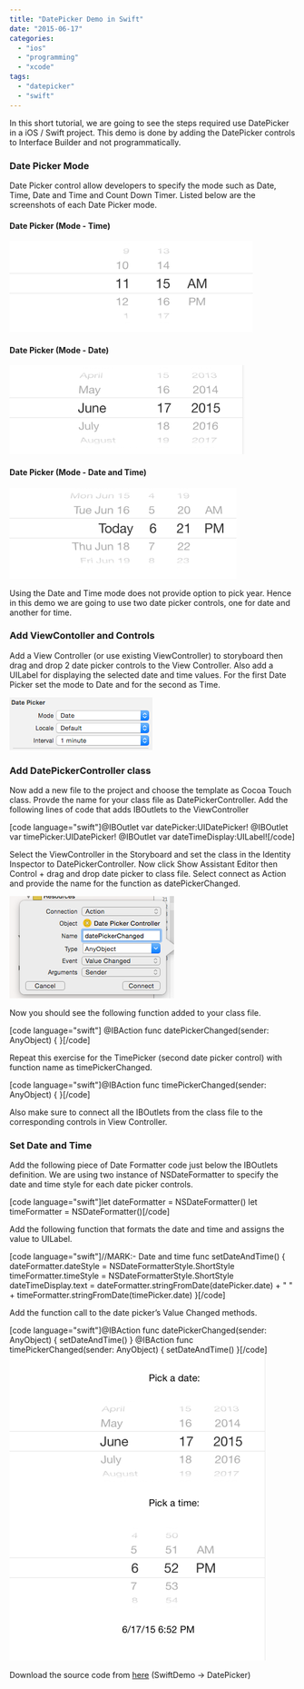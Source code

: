 ```yaml
---
title: "DatePicker Demo in Swift"
date: "2015-06-17"
categories: 
  - "ios"
  - "programming"
  - "xcode"
tags: 
  - "datepicker"
  - "swift"
---
```


In this short tutorial, we are going to see the steps required use DatePicker in a iOS / Swift project. This demo is done by adding the DatePicker controls to Interface Builder and not programmatically.  

### Date Picker Mode

Date Picker control allow developers to specify the mode such as Date, Time, Date and Time and Count Down Timer. Listed below are the screenshots of each Date Picker mode.  

#### Date Picker (Mode - Time)

[![Date Picker Mode set to time](images/Date-Picker-Mode-set-to-time_thumb.png "Date Picker Mode set to time")](https://rshankar.com/wp-content/uploads/2015/06/Date-Picker-Mode-set-to-time_full.png)

#### Date Picker (Mode - Date)

[![Date Picker Mode set to Date](images/Date-Picker-Mode-set-to-Date_thumb.png "Date Picker Mode set to Date")](https://rshankar.com/wp-content/uploads/2015/06/Date-Picker-Mode-set-to-Date_full.png)

#### Date Picker (Mode - Date and Time)

[![Date and Time mode set for Date Picker](images/Date-and-Time-mode-set-for-Date-Picker_thumb.png "Date and Time mode set for Date Picker")](https://rshankar.com/wp-content/uploads/2015/06/Date-and-Time-mode-set-for-Date-Picker_full.png)

Using the Date and Time mode does not provide option to pick year. Hence in this demo we are going to use two date picker controls, one for date and another for time.  

### Add ViewContoller and Controls

Add a View Controller (or use existing ViewController) to storyboard then drag and drop 2 date picker controls to the View Controller. Also add a UILabel for displaying the selected date and time values. For the first Date Picker set the mode to Date and for the second as Time.  

[![](/assets/images/1434546891_thumb.png)](https://rshankar.com/wp-content/uploads/2015/06/1434546891_full.png)

### Add DatePickerController class

Now add a new file to the project and choose the template as Cocoa Touch class. Provde the name for your class file as DatePickerController. Add the following lines of code that adds IBOutlets to the ViewController

\[code language="swift"\]@IBOutlet var datePicker:UIDatePicker! @IBOutlet var timePicker:UIDatePicker! @IBOutlet var dateTimeDisplay:UILabel!\[/code\]

Select the ViewController in the Storyboard and set the class in the Identity Inspector to DatePickerController. Now click Show Assistant Editor then Control + drag and drop date picker to class file. Select connect as Action and provide the name for the function as datePickerChanged.  

[![](/assets/images/1434546565_thumb.png)](https://rshankar.com/wp-content/uploads/2015/06/1434546565_full.png)

Now you should see the following function added to your class file.  

\[code language="swift"\] @IBAction func datePickerChanged(sender: AnyObject) { }\[/code\]

Repeat this exercise for the TimePicker (second date picker control) with function name as timePickerChanged.  

\[code language="swift"\]@IBAction func timePickerChanged(sender: AnyObject) { }\[/code\]

Also make sure to connect all the IBOutlets from the class file to the corresponding controls in View Controller.

### Set Date and Time

Add the following piece of Date Formatter code just below the IBOutlets definition. We are using two instance of NSDateFormatter to specify the date and time style for each date picker controls.

\[code language="swift"\]let dateFormatter = NSDateFormatter() let timeFormatter = NSDateFormatter()\[/code\]

Add the following function that formats the date and time and assigns the value to UILabel.  

\[code language="swift"\]//MARK:- Date and time func setDateAndTime() { dateFormatter.dateStyle = NSDateFormatterStyle.ShortStyle timeFormatter.timeStyle = NSDateFormatterStyle.ShortStyle dateTimeDisplay.text = dateFormatter.stringFromDate(datePicker.date) + " " + timeFormatter.stringFromDate(timePicker.date) }\[/code\]

Add the function call to the date picker’s Value Changed methods.  

\[code language="swift"\]@IBAction func datePickerChanged(sender: AnyObject) { setDateAndTime() } @IBAction func timePickerChanged(sender: AnyObject) { setDateAndTime() }\[/code\][![](/assets/images/1434547713_thumb.png)](https://rshankar.com/wp-content/uploads/2015/06/1434547713_full.png)

Download the source code from [here](https://github.com/rshankras/SwiftDemo) (SwiftDemo -> DatePicker)
